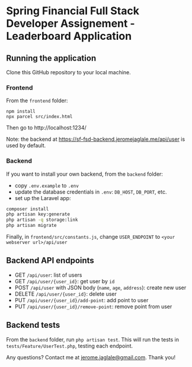 # Spring Financial Full Stack Developer Assignement - Leaderboard Application

## Running the application

Clone this GitHub repository to your local machine.

### Frontend
From the `frontend` folder:
```
npm install
npx parcel src/index.html
```

Then go to http://localhost:1234/

Note: the backend at https://sf-fsd-backend.jeromejaglale.me/api/user is used by default.

### Backend
If you want to install your own backend, from the `backend` folder:
- copy `.env.example` to `.env`
- update the database credentials in `.env`: `DB_HOST`, `DB_PORT`, etc. 
- set up the Laravel app:
```bash
composer install
php artisan key:generate
php artisan -q storage:link
php artisan migrate
```

Finally, in `frontend/src/constants.js`, change `USER_ENDPOINT` to `<your webserver url>/api/user`

## Backend API endpoints
- GET `/api/user`: list of users
- GET `/api/user/{user_id}`: get user by `id`
- POST `/api/user` with JSON body (`name`, `age`, `address`): create  new user
- DELETE `/api/user/{user_id}`: delete user
- PUT `/api/user/{user_id}/add-point`: add point to user
- PUT `/api/user/{user_id}/remove-point`: remove point from user

## Backend tests
From the `backend` folder, run `php artisan test`. This will run the tests in `tests/Feature/UserTest.php`, testing each endpoint.



Any questions? Contact me at jerome.jaglale@gmail.com. Thank you!

